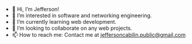 - 👋 Hi, I’m Jefferson!
- 👀 I’m interested in software and networking engineering.
- 🌱 I’m currently learning web development.
- 💞️ I’m looking to collaborate on any web projects.
- 📫 How to reach me: Contact me at jeffersoncabilin.public@gmail.com

<!---
Tashiyo/Tashiyo is a ✨ special ✨ repository because its `README.md` (this file) appears on your GitHub profile.
You can click the Preview link to take a look at your changes.
--->
